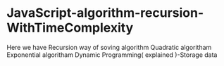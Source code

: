 # JavaScript-algorithm-recursion-WithTimeComplexity

Here we have Recursion way of soving algorithm 
Quadratic algoritham
Exponential algoritham
Dynamic Programming( explained )-Storage data 
